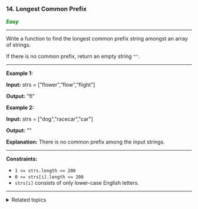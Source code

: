 ### 14. Longest Common Prefix

<span style="color:green">***Easy***</span>
___

Write a function to find the longest common prefix string amongst an array of strings.

If there is no common prefix, return an empty string `""`.
___

**Example 1:**

**Input:** strs = ["flower","flow","flight"]

**Output:** "fl" 

**Example 2:**

**Input:** strs = ["dog","racecar","car"]

**Output:** ""

**Explanation:** There is no common prefix among the input strings. 
___

**Constraints:**

*   `1 <= strs.length <= 200`
*   `0 <= strs[i].length <= 200`
*   `strs[i]` consists of only lower-case English letters.
___

<details><summary>Related topics</summary>

[String](https://leetcode.com/tag/string/)

</details>